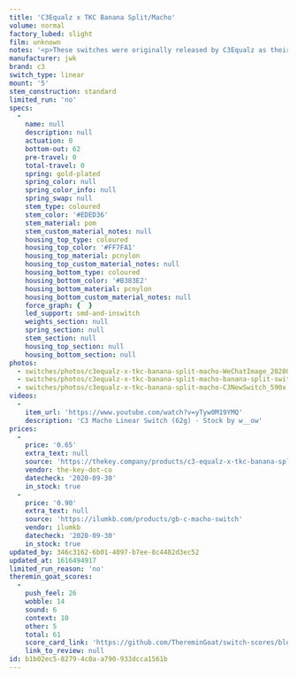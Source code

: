 ```yaml
---
title: 'C3Equalz x TKC Banana Split/Macho'
volume: normal
factory_lubed: slight
film: unknown
notes: '<p>These switches were originally released by C3Equalz as their &#8220;Macho Switches&#8221; in early 2020. They were re-introduced as TKC&#8217;s &#8220;Banana Split Switches&#8221; in September of 2020 in the US market, starting their &#8220;Snack Time Switch Line&#8221;. TKC&#8217;s 3PM drop was mildly successful, selling out in a few hours. The 9PM drop, however, was still in stock 12 hours later, at 9AM.</p>'
manufacturer: jwk
brand: c3
switch_type: linear
mount: '5'
stem_construction: standard
limited_run: 'no'
specs:
  -
    name: null
    description: null
    actuation: 0
    bottom-out: 62
    pre-travel: 0
    total-travel: 0
    spring: gold-plated
    spring_color: null
    spring_color_info: null
    spring_swap: null
    stem_type: coloured
    stem_color: '#EDED36'
    stem_material: pom
    stem_custom_material_notes: null
    housing_top_type: coloured
    housing_top_color: '#FF7FA1'
    housing_top_material: pcnylon
    housing_top_custom_material_notes: null
    housing_bottom_type: coloured
    housing_bottom_color: '#B383E2'
    housing_bottom_material: pcnylon
    housing_bottom_custom_material_notes: null
    force_graph: {  }
    led_support: smd-and-inswitch
    weights_section: null
    spring_section: null
    stem_section: null
    housing_top_section: null
    housing_bottom_section: null
photos:
  - switches/photos/c3equalz-x-tkc-banana-split-macho-WeChatImage_20200714084618_720x.jpg
  - switches/photos/c3equalz-x-tkc-banana-split-macho-banana-split-switches_2_590x.jpg
  - switches/photos/c3equalz-x-tkc-banana-split-macho-C3NewSwitch_590x.png
videos:
  -
    item_url: 'https://www.youtube.com/watch?v=yTyw0M19YMQ'
    description: 'C3 Macho Linear Switch (62g) - Stock by w__ow'
prices:
  -
    price: '0.65'
    extra_text: null
    source: 'https://thekey.company/products/c3-equalz-x-tkc-banana-split-switches'
    vendor: the-key-dot-co
    datecheck: '2020-09-30'
    in_stock: true
  -
    price: '0.90'
    extra_text: null
    source: 'https://ilumkb.com/products/gb-c-macho-switch'
    vendor: ilumkb
    datecheck: '2020-09-30'
    in_stock: true
updated_by: 346c3162-6b01-4097-b7ee-8c4482d3ec52
updated_at: 1616494917
limited_run_reason: 'no'
theremin_goat_scores:
  -
    push_feel: 26
    wobble: 14
    sound: 6
    context: 10
    other: 5
    total: 61
    score_card_link: 'https://github.com/ThereminGoat/switch-scores/blob/master/C3%20Macho.pdf'
    link_to_review: null
id: b1b02ec5-8279-4c0a-a790-933dcca1561b
---
```

